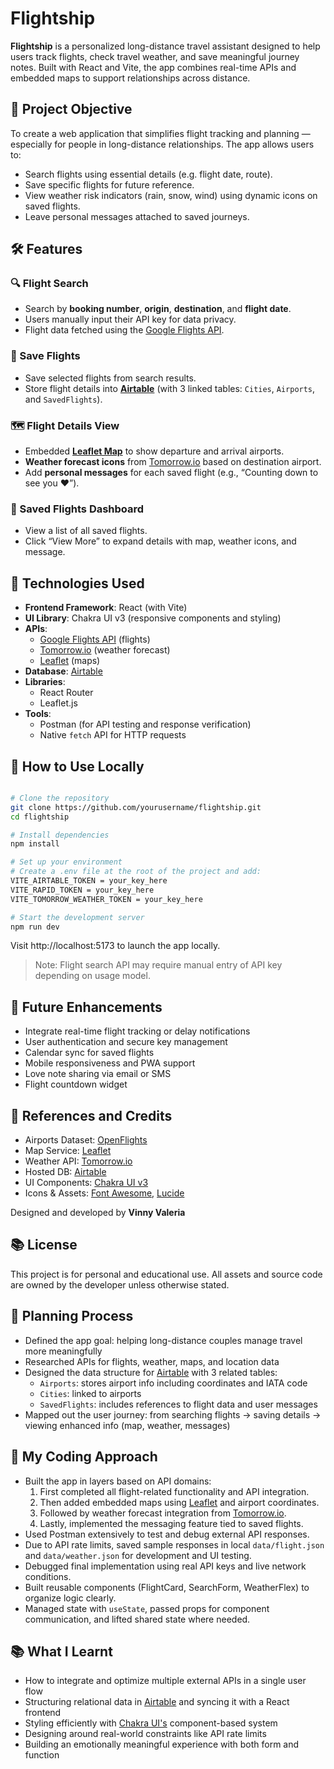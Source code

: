 # Flightship

**Flightship** is a personalized long-distance travel assistant designed to help users track flights, check travel weather, and save meaningful journey notes. Built with React and Vite, the app combines real-time APIs and embedded maps to support relationships across distance.

## 🎯 Project Objective

To create a web application that simplifies flight tracking and planning — especially for people in long-distance relationships. The app allows users to:

-   Search flights using essential details (e.g. flight date, route).
-   Save specific flights for future reference.
-   View weather risk indicators (rain, snow, wind) using dynamic icons on saved flights.
-   Leave personal messages attached to saved journeys.

## 🛠 Features

### 🔍 Flight Search

-   Search by **booking number**, **origin**, **destination**, and **flight date**.
-   Users manually input their API key for data privacy.
-   Flight data fetched using the [Google Flights API](https://rapidapi.com/DataCrawler/api/google-flights2).

### 💾 Save Flights

-   Save selected flights from search results.
-   Store flight details into **[Airtable](https://airtable.com/)** (with 3 linked tables: `Cities`, `Airports`, and `SavedFlights`).

### 🗺 Flight Details View

-   Embedded **[Leaflet Map](https://leafletjs.com/)** to show departure and arrival airports.
-   **Weather forecast icons** from [Tomorrow.io](https://www.tomorrow.io/) based on destination airport.
-   Add **personal messages** for each saved flight (e.g., “Counting down to see you ❤️”).

### 📁 Saved Flights Dashboard

-   View a list of all saved flights.
-   Click “View More” to expand details with map, weather icons, and message.

## 🧪 Technologies Used

-   **Frontend Framework**: React (with Vite)
-   **UI Library**: Chakra UI v3 (responsive components and styling)
-   **APIs**:
    -   [Google Flights API](https://rapidapi.com/DataCrawler/api/google-flights2) (flights)
    -   [Tomorrow.io](https://www.tomorrow.io/) (weather forecast)
    -   [Leaflet](https://leafletjs.com/) (maps)
-   **Database**: [Airtable](https://airtable.com/)
-   **Libraries**:
    -   React Router
    -   Leaflet.js
-   **Tools**:
    -   Postman (for API testing and response verification)
    -   Native `fetch` API for HTTP requests

## 🥪 How to Use Locally

```bash

# Clone the repository
git clone https://github.com/yourusername/flightship.git
cd flightship

# Install dependencies
npm install

# Set up your environment
# Create a .env file at the root of the project and add:
VITE_AIRTABLE_TOKEN = your_key_here
VITE_RAPID_TOKEN = your_key_here
VITE_TOMORROW_WEATHER_TOKEN = your_key_here

# Start the development server
npm run dev

```

Visit http://localhost:5173 to launch the app locally.

> Note: Flight search API may require manual entry of API key depending on usage model.

## 🚀 Future Enhancements

-   Integrate real-time flight tracking or delay notifications
-   User authentication and secure key management
-   Calendar sync for saved flights
-   Mobile responsiveness and PWA support
-   Love note sharing via email or SMS
-   Flight countdown widget

## 🙌 References and Credits

-   Airports Dataset: [OpenFlights](https://nginx.openflights.org/data.php#airport)
-   Map Service: [Leaflet](https://leafletjs.com/)
-   Weather API: [Tomorrow.io](https://www.tomorrow.io/)
-   Hosted DB: [Airtable](https://airtable.com/)
-   UI Components: [Chakra UI v3](https://chakra-ui.com/)
-   Icons & Assets: [Font Awesome](https://fontawesome.com/), [Lucide](https://lucide.dev/)

Designed and developed by **Vinny Valeria**

## 📚 License

This project is for personal and educational use. All assets and source code are owned by the developer unless otherwise stated.

## 📝 Planning Process

-   Defined the app goal: helping long-distance couples manage travel more meaningfully
-   Researched APIs for flights, weather, maps, and location data
-   Designed the data structure for [Airtable](https://airtable.com/) with 3 related tables:
    -   `Airports`: stores airport info including coordinates and IATA code
    -   `Cities`: linked to airports
    -   `SavedFlights`: includes references to flight data and user messages
-   Mapped out the user journey: from searching flights → saving details → viewing enhanced info (map, weather, messages)

## 🧠 My Coding Approach

-   Built the app in layers based on API domains:
    1. First completed all flight-related functionality and API integration.
    2. Then added embedded maps using [Leaflet](https://leafletjs.com/) and airport coordinates.
    3. Followed by weather forecast integration from [Tomorrow.io](https://www.tomorrow.io/).
    4. Lastly, implemented the messaging feature tied to saved flights.
-   Used Postman extensively to test and debug external API responses.
-   Due to API rate limits, saved sample responses in local `data/flight.json` and `data/weather.json` for development and UI testing.
-   Debugged final implementation using real API keys and live network conditions.
-   Built reusable components (FlightCard, SearchForm, WeatherFlex) to organize logic clearly.
-   Managed state with `useState`, passed props for component communication, and lifted shared state where needed.

## 📚 What I Learnt

-   How to integrate and optimize multiple external APIs in a single user flow
-   Structuring relational data in [Airtable](https://airtable.com/) and syncing it with a React frontend
-   Styling efficiently with [Chakra UI's](https://chakra-ui.com/) component-based system
-   Designing around real-world constraints like API rate limits
-   Building an emotionally meaningful experience with both form and function
